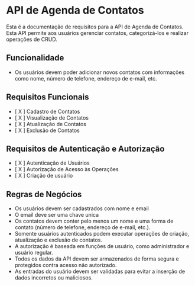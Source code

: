 # API de Agenda de Contatos

Esta é a documentação de requisitos para a API de Agenda de Contatos. Esta API permite aos usuários gerenciar contatos, categorizá-los e realizar operações de CRUD.

## Funcionalidade

- Os usuários devem poder adicionar novos contatos com informações como nome, número de telefone, endereço de e-mail, etc.


## Requisitos Funcionais

- [ X ] Cadastro de Contatos
- [ X ] Visualização de Contatos
- [ X ] Atualização de Contatos
- [ X ] Exclusão de Contatos

## Requisitos de Autenticação e Autorização

- [ X ] Autenticação de Usuários
- [ X ] Autorização de Acesso às Operações
- [ X ] Criação de usuário


## Regras de Negócios

- Os usuários devem ser cadastrados com nome e email
- O email deve ser uma chave unica
- Os contatos devem conter pelo menos um nome e uma forma de contato (número de telefone, endereço de e-mail, etc.).
- Somente usuários autenticados podem executar operações de criação, atualização e exclusão de contatos.
- A autorização é baseada em funções de usuário, como administrador e usuário regular.
- Todos os dados da API devem ser armazenados de forma segura e protegidos contra acesso não autorizado.
- As entradas do usuário devem ser validadas para evitar a inserção de dados incorretos ou maliciosos.